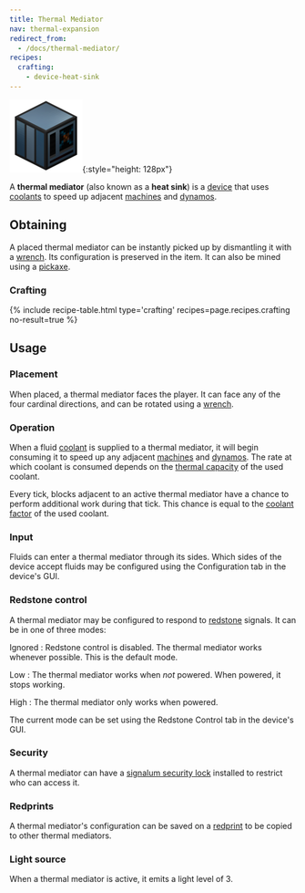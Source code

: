 ```yaml
---
title: Thermal Mediator
nav: thermal-expansion
redirect_from:
  - /docs/thermal-mediator/
recipes:
  crafting:
    - device-heat-sink
---
```


![Thermal mediator](/assets/images/thermal-expansion/thermal-mediator.png){:style="height: 128px"}


A **thermal mediator** (also known as a **heat sink**) is a
[device](/docs/devices/) that uses [coolants](/docs/coolants/) to speed up
adjacent [machines](/docs/machines/) and [dynamos](/docs/dynamos/).


Obtaining
---------

A placed thermal mediator can be instantly picked up by dismantling it with a
[wrench](/docs/wrenches/). Its configuration is preserved in the item. It can
also be mined using a [pickaxe](https://minecraft.gamepedia.com/Pickaxe).

### Crafting
{% include recipe-table.html type='crafting' recipes=page.recipes.crafting no-result=true %}


Usage
-----

### Placement
When placed, a thermal mediator faces the player. It can face any of the four
cardinal directions, and can be rotated using a [wrench](/docs/wrenches/).

### Operation
When a fluid [coolant](/docs/coolants/) is supplied to a thermal mediator, it
will begin consuming it to speed up any adjacent [machines](/docs/machines/) and
[dynamos](/docs/dynamos/). The rate at which coolant is consumed depends on the
[thermal capacity](/docs/coolants/#usage) of the used coolant.

Every tick, blocks adjacent to an active thermal mediator have a chance to
perform additional work during that tick. This chance is equal to the [coolant
factor](/docs/coolants/#usage) of the used coolant.

### Input
Fluids can enter a thermal mediator through its sides. Which sides of the device
accept fluids may be configured using the Configuration tab in the device's GUI.

### Redstone control
A thermal mediator may be configured to respond to
[redstone](https://minecraft.gamepedia.com/Redstone) signals. It can be in one
of three modes:

Ignored
: Redstone control is disabled. The thermal mediator works whenever possible.
This is the default mode.

Low
: The thermal mediator works when *not* powered. When powered, it stops working.

High
: The thermal mediator only works when powered.

The current mode can be set using the Redstone Control tab in the device's GUI.

### Security
A thermal mediator can have a [signalum security
lock](/docs/signalum-security-lock/) installed to restrict who can access it.

### Redprints
A thermal mediator's configuration can be saved on a [redprint](/docs/redprint/)
to be copied to other thermal mediators.

### Light source
When a thermal mediator is active, it emits a light level of 3.
